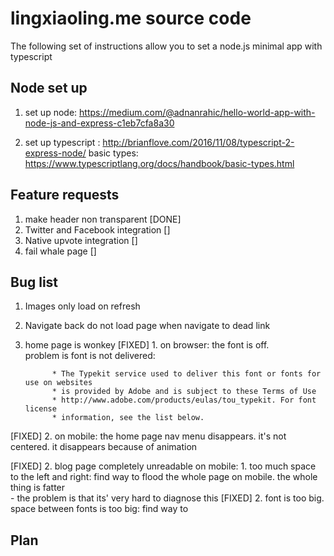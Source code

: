 # lingxiaoling.me source code #

The following set of instructions allow you to set a node.js minimal app
with typescript

## Node set up ##

1. set up node: https://medium.com/@adnanrahic/hello-world-app-with-node-js-and-express-c1eb7cfa8a30

2. set up typescript : http://brianflove.com/2016/11/08/typescript-2-express-node/
basic types: https://www.typescriptlang.org/docs/handbook/basic-types.html


## Feature requests ##

1. make header non transparent        [DONE]
2. Twitter and Facebook integration   []
3. Native upvote integration          []
4. fail whale page                    []

## Bug list ##

1. Images only load on refresh

2. Navigate back do not load page when navigate to dead link

3. home page is wonkey
[FIXED]		1. on browser: the font is off.           
		problem is font is not delivered:

			 * The Typekit service used to deliver this font or fonts for use on websites
			 * is provided by Adobe and is subject to these Terms of Use
			 * http://www.adobe.com/products/eulas/tou_typekit. For font license
			 * information, see the list below.
			 		
[FIXED]	2. on mobile: the home page nav menu disappears. it's not centered. it disappears because of animation 

<!-- the plan here is to completly rip out the existing blog template and replace it w/ ben-evans, because we know it looks ok on mobile -->
[FIXED]	2. blog page completely unreadable on mobile: 
		1. too much space to the left and right: find way to flood the whole page on mobile. the whole thing is fatter 	
			- the problem is that its' very hard to diagnose this
[FIXED] 2. font is too big. space between fonts is too big: find way to 


## Plan ##









